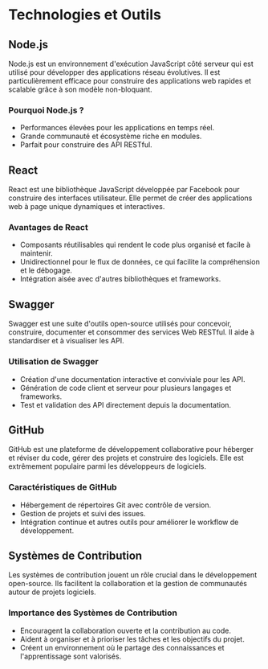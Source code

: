 # Technologies et Outils

## Node.js
Node.js est un environnement d'exécution JavaScript côté serveur qui est utilisé pour développer des applications réseau évolutives. Il est particulièrement efficace pour construire des applications web rapides et scalable grâce à son modèle non-bloquant.

### Pourquoi Node.js ?
- Performances élevées pour les applications en temps réel.
- Grande communauté et écosystème riche en modules.
- Parfait pour construire des API RESTful.

## React
React est une bibliothèque JavaScript développée par Facebook pour construire des interfaces utilisateur. Elle permet de créer des applications web à page unique dynamiques et interactives.

### Avantages de React
- Composants réutilisables qui rendent le code plus organisé et facile à maintenir.
- Unidirectionnel pour le flux de données, ce qui facilite la compréhension et le débogage.
- Intégration aisée avec d'autres bibliothèques et frameworks.

## Swagger
Swagger est une suite d'outils open-source utilisés pour concevoir, construire, documenter et consommer des services Web RESTful. Il aide à standardiser et à visualiser les API.

### Utilisation de Swagger
- Création d'une documentation interactive et conviviale pour les API.
- Génération de code client et serveur pour plusieurs langages et frameworks.
- Test et validation des API directement depuis la documentation.

## GitHub
GitHub est une plateforme de développement collaborative pour héberger et réviser du code, gérer des projets et construire des logiciels. Elle est extrêmement populaire parmi les développeurs de logiciels.

### Caractéristiques de GitHub
- Hébergement de répertoires Git avec contrôle de version.
- Gestion de projets et suivi des issues.
- Intégration continue et autres outils pour améliorer le workflow de développement.

## Systèmes de Contribution
Les systèmes de contribution jouent un rôle crucial dans le développement open-source. Ils facilitent la collaboration et la gestion de communautés autour de projets logiciels.

### Importance des Systèmes de Contribution
- Encouragent la collaboration ouverte et la contribution au code.
- Aident à organiser et à prioriser les tâches et les objectifs du projet.
- Créent un environnement où le partage des connaissances et l'apprentissage sont valorisés.
